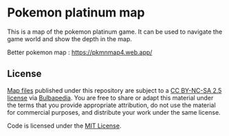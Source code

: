 # Pokemon platinum map

This is a map of the pokemon platinum game. It can be used to navigate the game world and show the depth in the map.

Better pokemon map : <https://pkmnmap4.web.app/>

## License

[Map files](./public/bulbapedia/) published under this repository are subject to a [CC BY-NC-SA 2.5 license](https://creativecommons.org/licenses/by-nc-sa/2.5/) via [Bulbapedia](https://bulbapedia.bulbagarden.net/wiki/Bulbapedia:Copyrights). You are free to share or adapt this material under the terms that you provide appropriate attribution, do not use the material for commercial purposes, and distribute your work under the same license.

Code is licensed under the [MIT License](./LICENSE).

